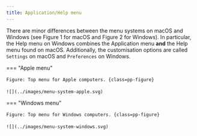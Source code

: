 ```yaml
---
title: Application/Help menu
---
```


There are minor differences between the menu systems on macOS and Windows (see Figure 1 for macOS and Figure 2 for Windows). In particular, the Help menu on Windows combines the Application menu **and** the Help menu found on macOS. Additionally, the customisation options are called `Settings` on macOS and `Preferences` on Windows.

=== "Apple menu"

    Figure: Top menu for Apple computers. {class=pp-figure}

    ![](../images/menu-system-apple.svg)

=== "Windows menu"

    Figure: Top menu for Windows computers. {class=pp-figure}

    ![](../images/menu-system-windows.svg)
